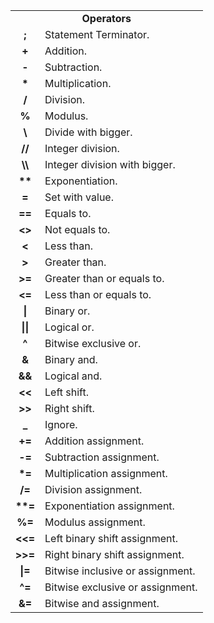 <table>
  <tr>
    <td colspan="2" align="center"><b>Operators</b></td>
  </tr>
  <tr>
    <td align="center"><b>;</b></td>
    <td>Statement Terminator.</td>
  </tr>
  <tr>
    <td align="center"><b>+</b></td>
    <td>Addition.</td>
  </tr>
  <tr>
    <td align="center"><b>-</b></td>
    <td>Subtraction.</td>
  </tr>
  <tr>
    <td align="center"><b>*</b></td>
    <td>Multiplication.</td>
  </tr>
  <tr>
    <td align="center"><b>/</b></td>
    <td>Division.</td>
  </tr>
  <tr>
    <td align="center"><b>%</b></td>
    <td>Modulus.</td>
  </tr>
  <tr>
    <td align="center"><b>\</b></td>
    <td>Divide with bigger.</td>
  </tr>
  <tr>
    <td align="center"><b>//</b></td>
    <td>Integer division.</td>
  </tr>
  <tr>
    <td align="center"><b>\\</b></td>
    <td>Integer division with bigger.</td>
  </tr>
  <tr>
    <td align="center"><b>**</b></td>
    <td>Exponentiation.</td>
  </tr>
  <tr>
    <td align="center"><b>=</b></td>
    <td>Set with value.</td>
  </tr>
  <tr>
    <td align="center"><b>==</b></td>
    <td>Equals to.</td>
  </tr>
  <tr>
    <td align="center"><b><></b></td>
    <td>Not equals to.</td>
  </tr>
  <tr>
    <td align="center"><b><</b></td>
    <td>Less than.</td>
  </tr>
  <tr>
    <td align="center"><b>></b></td>
    <td>Greater than.</td>
  </tr>
  <tr>
    <td align="center"><b>>=</b></td>
    <td>Greater than or equals to.</td>
  </tr>
  <tr>
    <td align="center"><b><=</b></td>
    <td>Less than or equals to.</td>
  </tr>
    <tr>
    <td align="center"><b>|</b></td>
    <td>Binary or.</td>
  </tr>
  <tr>
    <td align="center"><b>||</b></td>
    <td>Logical or.</td>
  </tr>
  <tr>
    <td align="center"><b>^</b></td>
    <td>Bitwise exclusive or.</td>
  </tr>
  <tr>
    <td align="center"><b>&</b></td>
    <td>Binary and.</td>
  </tr>
  <tr>
    <td align="center"><b>&&</b></td>
    <td>Logical and.</td>
  </tr>
  <tr>
    <td align="center"><b><<</b></td>
    <td>Left shift.</td>
  </tr>
  <tr>
    <td align="center"><b>>></b></td>
    <td>Right shift.</td>
  </tr>
  <tr>
    <td align="center"><b>_</b></td>
    <td>Ignore.</td>
  </tr>
  <tr>
    <td align="center"><b>+=</b></td>
    <td>Addition assignment.</td>
  </tr>
  <tr>
    <td align="center"><b>-=</b></td>
    <td>Subtraction assignment.</td>
  </tr>
  <tr>
    <td align="center"><b>*=</b></td>
    <td>Multiplication assignment.</td>
  </tr>
  <tr>
    <td align="center"><b>/=</b></td>
    <td>Division assignment.</td>
  </tr>
  <tr>
    <td align="center"><b>**=</b></td>
    <td>Exponentiation assignment.</td>
  </tr>
  <tr>
    <td align="center"><b>%=</b></td>
    <td>Modulus assignment.</td>
  </tr>
  <tr>
    <td align="center"><b><<=</b></td>
    <td>Left binary shift assignment.</td>
  </tr>
  <tr>
    <td align="center"><b>>>=</b></td>
    <td>Right binary shift assignment.</td>
  </tr>
  <tr>
    <td align="center"><b>|=</b></td>
    <td>Bitwise inclusive or assignment.</td>
  </tr>
  <tr>
    <td align="center"><b>^=</b></td>
    <td>Bitwise exclusive or assignment.</td>
  </tr>
  <tr>
    <td align="center"><b>&=</b></td>
    <td>Bitwise and assignment.</td>
  </tr>
</table>
